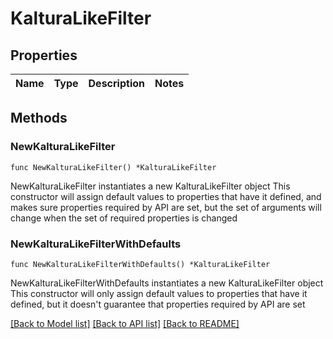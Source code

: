 # KalturaLikeFilter

## Properties

Name | Type | Description | Notes
------------ | ------------- | ------------- | -------------

## Methods

### NewKalturaLikeFilter

`func NewKalturaLikeFilter() *KalturaLikeFilter`

NewKalturaLikeFilter instantiates a new KalturaLikeFilter object
This constructor will assign default values to properties that have it defined,
and makes sure properties required by API are set, but the set of arguments
will change when the set of required properties is changed

### NewKalturaLikeFilterWithDefaults

`func NewKalturaLikeFilterWithDefaults() *KalturaLikeFilter`

NewKalturaLikeFilterWithDefaults instantiates a new KalturaLikeFilter object
This constructor will only assign default values to properties that have it defined,
but it doesn't guarantee that properties required by API are set


[[Back to Model list]](../README.md#documentation-for-models) [[Back to API list]](../README.md#documentation-for-api-endpoints) [[Back to README]](../README.md)


